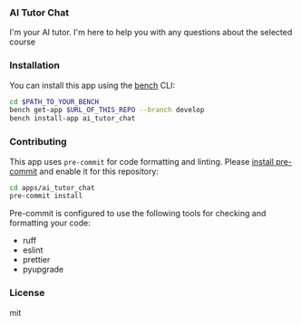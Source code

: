 ### AI Tutor Chat

I\'m your AI tutor. I\'m here to help you with any questions about the selected course

### Installation

You can install this app using the [bench](https://github.com/frappe/bench) CLI:

```bash
cd $PATH_TO_YOUR_BENCH
bench get-app $URL_OF_THIS_REPO --branch develop
bench install-app ai_tutor_chat
```

### Contributing

This app uses `pre-commit` for code formatting and linting. Please [install pre-commit](https://pre-commit.com/#installation) and enable it for this repository:

```bash
cd apps/ai_tutor_chat
pre-commit install
```

Pre-commit is configured to use the following tools for checking and formatting your code:

- ruff
- eslint
- prettier
- pyupgrade

### License

mit
